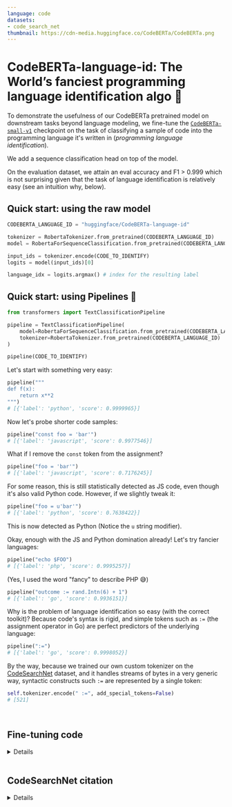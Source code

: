 ```yaml
---
language: code
datasets:
- code_search_net
thumbnail: https://cdn-media.huggingface.co/CodeBERTa/CodeBERTa.png
---
```


# CodeBERTa-language-id: The World’s fanciest programming language identification algo 🤯


To demonstrate the usefulness of our CodeBERTa pretrained model on downstream tasks beyond language modeling, we fine-tune the [`CodeBERTa-small-v1`](https://huggingface.co/huggingface/CodeBERTa-small-v1) checkpoint on the task of classifying a sample of code into the programming language it's written in (*programming language identification*).

We add a sequence classification head on top of the model.

On the evaluation dataset, we attain an eval accuracy and F1 > 0.999 which is not surprising given that the task of language identification is relatively easy (see an intuition why, below).

## Quick start: using the raw model

```python
CODEBERTA_LANGUAGE_ID = "huggingface/CodeBERTa-language-id"

tokenizer = RobertaTokenizer.from_pretrained(CODEBERTA_LANGUAGE_ID)
model = RobertaForSequenceClassification.from_pretrained(CODEBERTA_LANGUAGE_ID)

input_ids = tokenizer.encode(CODE_TO_IDENTIFY)
logits = model(input_ids)[0]

language_idx = logits.argmax() # index for the resulting label
```


## Quick start: using Pipelines 💪

```python
from transformers import TextClassificationPipeline

pipeline = TextClassificationPipeline(
    model=RobertaForSequenceClassification.from_pretrained(CODEBERTA_LANGUAGE_ID),
    tokenizer=RobertaTokenizer.from_pretrained(CODEBERTA_LANGUAGE_ID)
)

pipeline(CODE_TO_IDENTIFY)
```

Let's start with something very easy:

```python
pipeline("""
def f(x):
    return x**2
""")
# [{'label': 'python', 'score': 0.9999965}]
```

Now let's probe shorter code samples:

```python
pipeline("const foo = 'bar'")
# [{'label': 'javascript', 'score': 0.9977546}]
```

What if I remove the `const` token from the assignment?
```python
pipeline("foo = 'bar'")
# [{'label': 'javascript', 'score': 0.7176245}]
```

For some reason, this is still statistically detected as JS code, even though it's also valid Python code. However, if we slightly tweak it:

```python
pipeline("foo = u'bar'")
# [{'label': 'python', 'score': 0.7638422}]
```
This is now detected as Python (Notice the `u` string modifier).

Okay, enough with the JS and Python domination already! Let's try fancier languages:

```python
pipeline("echo $FOO")
# [{'label': 'php', 'score': 0.9995257}]
```

(Yes, I used the word "fancy" to describe PHP 😅)

```python
pipeline("outcome := rand.Intn(6) + 1")
# [{'label': 'go', 'score': 0.9936151}]
```

Why is the problem of language identification so easy (with the correct toolkit)? Because code's syntax is rigid, and simple tokens such as `:=` (the assignment operator in Go) are perfect predictors of the underlying language:

```python
pipeline(":=")
# [{'label': 'go', 'score': 0.9998052}]
```

By the way, because we trained our own custom tokenizer on the [CodeSearchNet](https://github.blog/2019-09-26-introducing-the-codesearchnet-challenge/) dataset, and it handles streams of bytes in a very generic way, syntactic constructs such `:=` are represented by a single token:

```python
self.tokenizer.encode(" :=", add_special_tokens=False)
# [521]
```

<br>

## Fine-tuning code

<details>

```python
import gzip
import json
import logging
import os
from pathlib import Path
from typing import Dict, List, Tuple

import numpy as np
import torch
from sklearn.metrics import f1_score
from tokenizers.implementations.byte_level_bpe import ByteLevelBPETokenizer
from tokenizers.processors import BertProcessing
from torch.nn.utils.rnn import pad_sequence
from torch.utils.data import DataLoader, Dataset
from torch.utils.data.dataset import Dataset
from torch.utils.tensorboard.writer import SummaryWriter
from tqdm import tqdm, trange

from transformers import RobertaForSequenceClassification
from transformers.data.metrics import acc_and_f1, simple_accuracy


logging.basicConfig(level=logging.INFO)


CODEBERTA_PRETRAINED = "huggingface/CodeBERTa-small-v1"

LANGUAGES = [
    "go",
    "java",
    "javascript",
    "php",
    "python",
    "ruby",
]
FILES_PER_LANGUAGE = 1
EVALUATE = True

# Set up tokenizer
tokenizer = ByteLevelBPETokenizer("./pretrained/vocab.json", "./pretrained/merges.txt",)
tokenizer._tokenizer.post_processor = BertProcessing(
    ("</s>", tokenizer.token_to_id("</s>")), ("<s>", tokenizer.token_to_id("<s>")),
)
tokenizer.enable_truncation(max_length=512)

# Set up Tensorboard
tb_writer = SummaryWriter()


class CodeSearchNetDataset(Dataset):
    examples: List[Tuple[List[int], int]]

    def __init__(self, split: str = "train"):
        """
        train | valid | test
        """

        self.examples = []

        src_files = []
        for language in LANGUAGES:
            src_files += list(
                Path("../CodeSearchNet/resources/data/").glob(f"{language}/final/jsonl/{split}/*.jsonl.gz")
            )[:FILES_PER_LANGUAGE]
        for src_file in src_files:
            label = src_file.parents[3].name
            label_idx = LANGUAGES.index(label)
            print("🔥", src_file, label)
            lines = []
            fh = gzip.open(src_file, mode="rt", encoding="utf-8")
            for line in fh:
                o = json.loads(line)
                lines.append(o["code"])
            examples = [(x.ids, label_idx) for x in tokenizer.encode_batch(lines)]
            self.examples += examples
        print("🔥🔥")

    def __len__(self):
        return len(self.examples)

    def __getitem__(self, i):
        # We’ll pad at the batch level.
        return self.examples[i]


model = RobertaForSequenceClassification.from_pretrained(CODEBERTA_PRETRAINED, num_labels=len(LANGUAGES))

train_dataset = CodeSearchNetDataset(split="train")
eval_dataset = CodeSearchNetDataset(split="test")


def collate(examples):
    input_ids = pad_sequence([torch.tensor(x[0]) for x in examples], batch_first=True, padding_value=1)
    labels = torch.tensor([x[1] for x in examples])
    # ^^  uncessary .unsqueeze(-1)
    return input_ids, labels


train_dataloader = DataLoader(train_dataset, batch_size=256, shuffle=True, collate_fn=collate)

batch = next(iter(train_dataloader))


model.to("cuda")
model.train()
for param in model.roberta.parameters():
    param.requires_grad = False
## ^^ Only train final layer.

print(f"num params:", model.num_parameters())
print(f"num trainable params:", model.num_parameters(only_trainable=True))


def evaluate():
    eval_loss = 0.0
    nb_eval_steps = 0
    preds = np.empty((0), dtype=np.int64)
    out_label_ids = np.empty((0), dtype=np.int64)

    model.eval()

    eval_dataloader = DataLoader(eval_dataset, batch_size=512, collate_fn=collate)
    for step, (input_ids, labels) in enumerate(tqdm(eval_dataloader, desc="Eval")):
        with torch.no_grad():
            outputs = model(input_ids=input_ids.to("cuda"), labels=labels.to("cuda"))
            loss = outputs[0]
            logits = outputs[1]
            eval_loss += loss.mean().item()
            nb_eval_steps += 1
        preds = np.append(preds, logits.argmax(dim=1).detach().cpu().numpy(), axis=0)
        out_label_ids = np.append(out_label_ids, labels.detach().cpu().numpy(), axis=0)
    eval_loss = eval_loss / nb_eval_steps
    acc = simple_accuracy(preds, out_label_ids)
    f1 = f1_score(y_true=out_label_ids, y_pred=preds, average="macro")
    print("=== Eval: loss ===", eval_loss)
    print("=== Eval: acc. ===", acc)
    print("=== Eval: f1 ===", f1)
    # print(acc_and_f1(preds, out_label_ids))
    tb_writer.add_scalars("eval", {"loss": eval_loss, "acc": acc, "f1": f1}, global_step)


### Training loop

global_step = 0
train_iterator = trange(0, 4, desc="Epoch")
optimizer = torch.optim.AdamW(model.parameters())
for _ in train_iterator:
    epoch_iterator = tqdm(train_dataloader, desc="Iteration")
    for step, (input_ids, labels) in enumerate(epoch_iterator):
        optimizer.zero_grad()
        outputs = model(input_ids=input_ids.to("cuda"), labels=labels.to("cuda"))
        loss = outputs[0]
        loss.backward()
        tb_writer.add_scalar("training_loss", loss.item(), global_step)
        optimizer.step()
        global_step += 1
        if EVALUATE and global_step % 50 == 0:
            evaluate()
            model.train()


evaluate()

os.makedirs("./models/CodeBERT-language-id", exist_ok=True)
model.save_pretrained("./models/CodeBERT-language-id")
```

</details>

<br>

## CodeSearchNet citation

<details>

```bibtex
@article{husain_codesearchnet_2019,
	title = {{CodeSearchNet} {Challenge}: {Evaluating} the {State} of {Semantic} {Code} {Search}},
	shorttitle = {{CodeSearchNet} {Challenge}},
	url = {http://arxiv.org/abs/1909.09436},
	urldate = {2020-03-12},
	journal = {arXiv:1909.09436 [cs, stat]},
	author = {Husain, Hamel and Wu, Ho-Hsiang and Gazit, Tiferet and Allamanis, Miltiadis and Brockschmidt, Marc},
	month = sep,
	year = {2019},
	note = {arXiv: 1909.09436},
}
```

</details>
